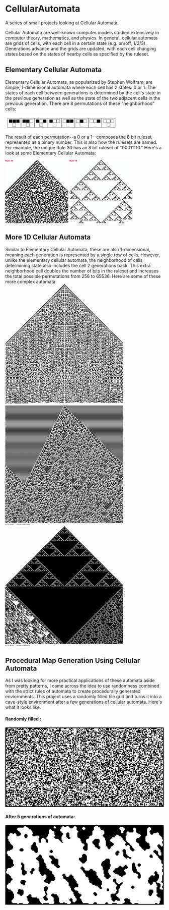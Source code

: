 # CellularAutomata
A series of small projects looking at Cellular Automata.

Cellular Automata are well-known computer models studied extensively in computer theory, mathematics, and physics. In general, cellular automata are grids of cells, with each cell in a certain state (e.g. on/off, 1/2/3). Generations advance and the grids are updated, with each cell changing states based on the states of nearby cells as specified by the ruleset.

## Elementary Cellular Automata
Elementary Cellular Automata, as popularized by Stephen Wolfram, are simple, 1-dimensional automata where each cell has 2 states: 0 or 1. The states of each cell between generations is determined by the cell's state in the previous generation as well as the state of the two adjacent cells in the previous generation. There are 8 permutations of these "neighborhood" cells:

![ ](/ElementaryCellularAutomata/photos/ruleset.png?raw=true "The 8 permutations")

The result of each permutation--a 0 or a 1--composes the 8 bit ruleset represented as a binary number. This is also how the rulesets are named. For example, the unique Rule 30 has an 8 bit ruleset of "00011110." Here's a look at some Elementary Cellular Automata:

![ ](/ElementaryCellularAutomata/photos/rule30.png?raw=true "Rule 30") 
![ ](/ElementaryCellularAutomata/photos/rule18.png?raw=true "Rule 18") 

## More 1D Cellular Automata
Similar to Elementary Cellular Automata, these are also 1-dimensional, meaning each generation is represented by a single row of cells. However, unlike the elementary cellular automata, the neighborhood of cells determining state also includes the cell 2 generations back. This extra neighborhood cell doubles the number of bits in the ruleset and increases the total possible permutations from 256 to 65536. Here are some of these more complex automata:
![ ](/More1DAutomata/screenshots/rule406.png?raw=true "Rule 406") 
![ ](/More1DAutomata/screenshots/rule42297.png?raw=true "Rule 42297") 
![ ](/More1DAutomata/screenshots/rule46230.png?raw=true "Rule 46230") 

## Procedural Map Generation Using Cellular Automata
As I was looking for more practical applications of these automata aside from pretty patterns, I came across the idea to use randomness combined with the strict rules of automata to create procedurally generated enviornments. This project uses a randomly filled tile grid and turns it into a cave-style environment after a few generations of cellular automata. Here's what it looks like.

#### Randomly filled :
![ ](/MapGeneration/screenshots/before.png?raw=true "Before") 

#### After 5 generations of automata:
![ ](/MapGeneration/screenshots/after.png?raw=true "After") 
